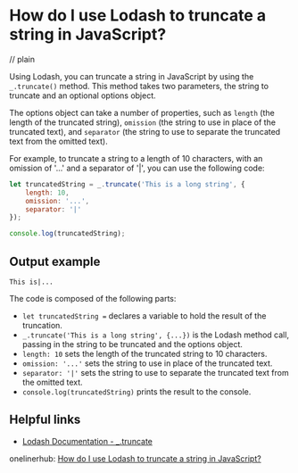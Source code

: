 # How do I use Lodash to truncate a string in JavaScript?
// plain

Using Lodash, you can truncate a string in JavaScript by using the `_.truncate()` method. This method takes two parameters, the string to truncate and an optional options object.

The options object can take a number of properties, such as `length` (the length of the truncated string), `omission` (the string to use in place of the truncated text), and `separator` (the string to use to separate the truncated text from the omitted text).

For example, to truncate a string to a length of 10 characters, with an omission of '...' and a separator of '|', you can use the following code:

```javascript
let truncatedString = _.truncate('This is a long string', {
    length: 10,
    omission: '...',
    separator: '|'
});

console.log(truncatedString);
```

## Output example

```
This is|...
```

The code is composed of the following parts:

- `let truncatedString =` declares a variable to hold the result of the truncation.
- `_.truncate('This is a long string', {...})` is the Lodash method call, passing in the string to be truncated and the options object.
- `length: 10` sets the length of the truncated string to 10 characters.
- `omission: '...'` sets the string to use in place of the truncated text.
- `separator: '|'` sets the string to use to separate the truncated text from the omitted text.
- `console.log(truncatedString)` prints the result to the console.

## Helpful links

- [Lodash Documentation - _.truncate](https://lodash.com/docs/4.17.15#truncate)

onelinerhub: [How do I use Lodash to truncate a string in JavaScript?](https://onelinerhub.com/javascript-lodash/how-do-i-use-lodash-to-truncate-a-string-in-javascript)